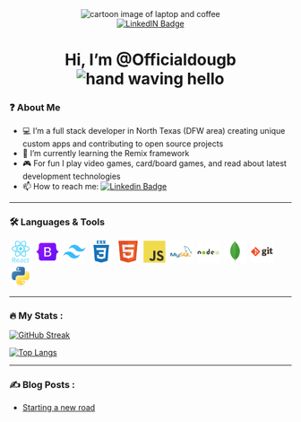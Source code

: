 <div id="heading" align="center">
  <div>
    <img src="https://media.giphy.com/media/L8K62iTDkzGX6/giphy.gif" width="200" alt="cartoon image of laptop and coffee" />
  </div>
  <div>
    <a href="https://www.linkedin.com/in/dougbtx/">
      <img src="https://img.shields.io/badge/LinkedIn-blue?logo=linkedin&logoColor=white&style=for-the-badge" alt="LinkedIN Badge" />
    </a>
  </div>
  <h1>
  Hi, I’m @Officialdougb
  <img src="https://media.giphy.com/media/v1.Y2lkPTc5MGI3NjExYnY4dGluNW13MDU2dmk2aHl1bnVmeGFnc29ub2puN2V1azBleDZkaiZlcD12MV9pbnRlcm5hbF9naWZfYnlfaWQmY3Q9cw/hvRJCLFzcasrR4ia7z/giphy.gif" width="40" alt="hand waving hello" />
  </h1>
</div>

### ❓ About Me
- 💻 I’m a full stack developer in North Texas (DFW area) creating unique custom apps and contributing to open source projects
- 🌱 I’m currently learning the Remix framework
- 🎮 For fun I play video games, card/board games, and read about latest development technologies
- 📫 How to reach me: [![Linkedin Badge](https://img.shields.io/badge/LinkedIn-blue?logo=linkedin&logoColor=white&style=for-the-badge)](https://www.linkedin.com/in/dougbtx/)
  
---

### 🛠️ Languages & Tools
<div>
  <img src="https://github.com/devicons/devicon/blob/master/icons/react/react-original-wordmark.svg" title="React" alt="React" width="40" height="40" />&nbsp;
  <img src="https://github.com/devicons/devicon/blob/master/icons/bootstrap/bootstrap-original.svg" title="Bootstrap" alt="Bootstrap" width="40" height="40" />&nbsp;
  <img src="https://github.com/devicons/devicon/blob/master/icons/tailwindcss/tailwindcss-plain.svg" title="TailwindCSS" alt="TailwindCSS" width="40" height="40" />&nbsp;
  <img src="https://github.com/devicons/devicon/blob/master/icons/css3/css3-plain-wordmark.svg"  title="CSS3" alt="CSS" width="40" height="40" />&nbsp;
  <img src="https://github.com/devicons/devicon/blob/master/icons/html5/html5-original.svg" title="HTML5" alt="HTML" width="40" height="40" />&nbsp;
  <img src="https://github.com/devicons/devicon/blob/master/icons/javascript/javascript-original.svg" title="JavaScript" alt="JavaScript" width="40" height="40" />&nbsp;
  <img src="https://github.com/devicons/devicon/blob/master/icons/mysql/mysql-original-wordmark.svg" title="MySQL"  alt="MySQL" width="40" height="40" />&nbsp;
  <img src="https://github.com/devicons/devicon/blob/master/icons/nodejs/nodejs-original-wordmark.svg" title="NodeJS" alt="NodeJS" width="40" height="40" />&nbsp;
  <img src="https://github.com/devicons/devicon/blob/master/icons/mongodb/mongodb-original.svg" title="MongoDB" alt="MongoDB" width="40" height="40" />&nbsp;
  <img src="https://github.com/devicons/devicon/blob/master/icons/git/git-original-wordmark.svg" title="Git" alt="Git" width="40" height="40" />&nbsp;
  <img src="https://github.com/devicons/devicon/blob/master/icons/python/python-original.svg" title="Python" alt="Python" width="40" height="40" />
</div>

---

### :fire: My Stats :
[![GitHub Streak](http://github-readme-streak-stats.herokuapp.com?user=officialdougb&theme=vision-friendly-dark&border_radius=30&date_format=M%20j%5B%2C%20Y%5D&card_width=750)](https://git.io/streak-stats)

[![Top Langs](https://github-readme-stats.vercel.app/api/top-langs/?username=officialdougb&layout=compact&theme=vision-friendly-dark)](https://github.com/anuraghazra/github-readme-stats)

---

### :writing_hand: Blog Posts :
<!-- BLOG-POST-LIST:START -->
- [Starting a new road](https://dev.to/officialdougb/starting-a-new-road-4jhl)
<!-- BLOG-POST-LIST:END -->

<!---
Officialdougb/Officialdougb is a ✨ special ✨ repository because its `README.md` (this file) appears on your GitHub profile.
You can click the Preview link to take a look at your changes.
--->
